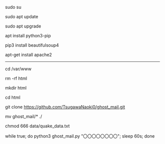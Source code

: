 sudo su

sudo apt update

sudo apt upgrade

apt install python3-pip

pip3 install beautifulsoup4

apt-get install apache2

---------------------------------------------------------------

cd /var/www

rm -rf html

mkdir html

cd html

git clone https://github.com/TsugawaNaoki0/ghost_mail.git

mv ghost_mail/* ./

chmod 666 data/quake_data.txt

while true; do python3 ghost_mail.py "〇〇〇〇〇〇〇〇"; sleep 60s; done
